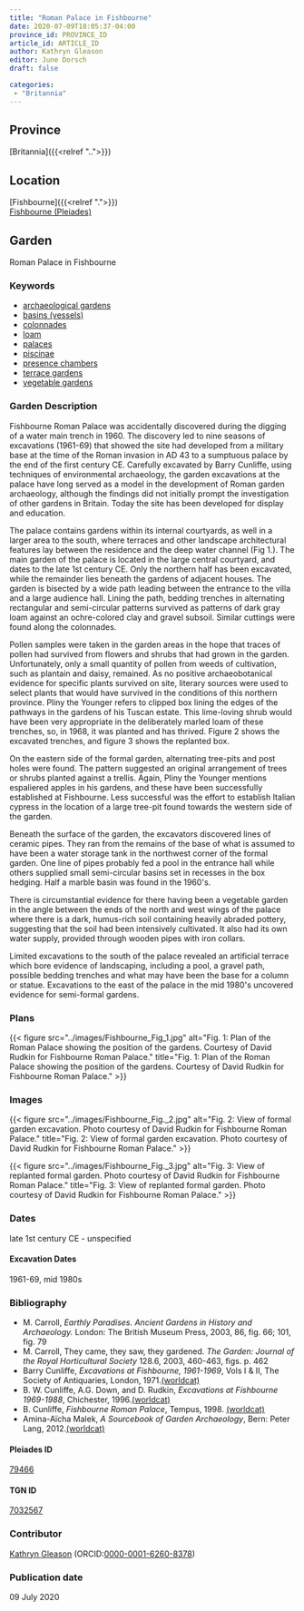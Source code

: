 ```yaml
---
title: "Roman Palace in Fishbourne"
date: 2020-07-09T18:05:37-04:00
province_id: PROVINCE_ID
article_id: ARTICLE_ID
author: Kathryn Gleason
editor: June Dorsch
draft: false

categories:
 - "Britannia"
---
```


## Province

[Britannia]({{<relref "..">}})  

<!--### Province Description-->

<!-- DESCRIPTION -->


## Location

[Fishbourne]({{<relref ".">}}) \
[Fishbourne (Pleiades)](https://pleiades.stoa.org/places/79466)

<!--### Location Description-->

<!-- LEAVE THIS BLANK FOR NOW -->

<!--## Sublocation-->

<!--
[AREA WITHIN LOCATION, LIKE “PALATINE HILL”](GEOREFERENCE LINK)
A sublocation is any area larger than an individual garden, but located within a location. I would always try to include a link to a controlled vocabulary here if possible. This ID may well be different from the Garden ID, e.g., Pompeii versus a Garden in one of the houses which has its own Pleiades ID.
-->

<!--### Sublocation Description-->

<!-- DESCRIPTION -->

## Garden

Roman Palace in Fishbourne

### Keywords

- [archaeological gardens](#)
- [basins (vessels)](http://vocab.getty.edu/page/aat/300045614)
- [colonnades](http://vocab.getty.edu/page/aat/300002613)
- [loam](http://vocab.getty.edu/page/aat/300014335)
- [palaces](http://vocab.getty.edu/page/aat/300005734)
- [piscinae](http://vocab.getty.edu/page/aat/300375619)
- [presence chambers](http://vocab.getty.edu/page/aat/300004445)
- [terrace gardens](http://vocab.getty.edu/page/aat/300404778)
- [vegetable gardens](http://vocab.getty.edu/page/aat/300008142)

### Garden Description

Fishbourne Roman Palace was accidentally discovered during the digging of a water main trench in 1960. The discovery led to nine seasons of excavations (1961-69) that showed the site had developed from a military base at the time of the Roman invasion in AD 43 to a sumptuous palace by the end of the first century CE. Carefully excavated by Barry Cunliffe, using techniques of environmental archaeology, the garden excavations at the palace have long served as a model in the development of Roman garden archaeology, although the findings did not initially prompt the investigation of other gardens in Britain. Today the site has been developed for display and education.

The palace contains gardens within its internal courtyards, as well in a larger area to the south, where terraces and other landscape architectural features lay between the residence and the deep water channel (Fig 1.). The main garden of the palace is located in the large central courtyard, and dates to the late 1st century CE. Only the northern half has been excavated, while the remainder lies beneath the gardens of adjacent houses. The garden is bisected by a wide path leading between the entrance to the villa and a large audience hall. Lining the path, bedding trenches in alternating rectangular and semi-circular patterns survived as patterns of dark gray loam against an ochre-colored clay and gravel subsoil. Similar cuttings were found along the colonnades.

Pollen samples were taken in the garden areas in the hope that traces of pollen had survived from flowers and shrubs that had grown in the garden. Unfortunately, only a small quantity of pollen from weeds of cultivation, such as plantain and daisy, remained. As no positive archaeobotanical evidence for specific plants survived on site, literary sources were used to select plants that would have survived in the conditions of this northern province. Pliny the Younger refers to clipped box lining the edges of the pathways in the gardens of his Tuscan estate. This lime-loving shrub would have been very appropriate in the deliberately marled loam of these trenches, so, in 1968, it was planted and has thrived. Figure 2 shows the excavated trenches, and figure 3 shows the replanted box.

On the eastern side of the formal garden, alternating tree-pits and post holes were found. The pattern suggested an original arrangement of trees or shrubs planted against a trellis. Again, Pliny the Younger mentions espaliered apples in his gardens, and these have been successfully established at Fishbourne. Less successful was the effort to establish Italian cypress in the location of a large tree-pit found towards the western side of the garden.

Beneath the surface of the garden, the excavators discovered lines of ceramic pipes. They ran from the remains of the base of what is assumed to have been a water storage tank in the northwest corner of the formal garden. One line of pipes probably fed a pool in the entrance hall while others supplied small semi-circular basins set in recesses in the box hedging. Half a marble basin was found in the 1960's.

There is circumstantial evidence for there having been a vegetable garden in the angle between the ends of the north and west wings of the palace where there is a dark, humus-rich soil containing heavily abraded pottery, suggesting that the soil had been intensively cultivated. It also had its own water supply, provided through wooden pipes with iron collars.

Limited excavations to the south of the palace revealed an artificial terrace which bore evidence of landscaping, including a pool, a gravel path, possible bedding trenches and what may have been the base for a column or statue. Excavations to the east of the palace in the mid 1980's uncovered evidence for semi-formal gardens.

<!-- ### Maps -->

### Plans

{{< figure src="../images/Fishbourne_Fig_1.jpg" alt="Fig. 1: Plan of the Roman Palace showing the position of the gardens. Courtesy of David Rudkin for Fishbourne Roman Palace." title="Fig. 1: Plan of the Roman Palace showing the position of the gardens. Courtesy of David Rudkin for Fishbourne Roman Palace." >}}

### Images

{{< figure src="../images/Fishbourne_Fig._2.jpg" alt="Fig. 2: View of formal garden excavation. Photo courtesy of David Rudkin for Fishbourne Roman Palace." title="Fig. 2: View of formal garden excavation. Photo courtesy of David Rudkin for Fishbourne Roman Palace." >}}

{{< figure src="../images/Fishbourne_Fig._3.jpg" alt="Fig. 3: View of replanted formal garden. Photo courtesy of David Rudkin for Fishbourne Roman Palace." title="Fig. 3: View of replanted formal garden. Photo courtesy of David Rudkin for Fishbourne Roman Palace." >}}

### Dates

late 1st century CE - unspecified

#### Excavation Dates

1961-69, mid 1980s

### Bibliography

* M. Carroll, *Earthly Paradises. Ancient Gardens in History and Archaeology.* London: The British Museum Press, 2003, 86, fig. 66; 101, fig. 79
* M. Carroll, They came, they saw, they gardened. *The Garden: Journal of the Royal Horticultural Society* 128.6, 2003, 460-463, figs. p. 462
* Barry Cunliffe, *Excavations at Fishbourne, 1961-1969*, Vols I & II, The Society of Antiquaries, London, 1971.[(worldcat)](http://www.worldcat.org/oclc/34684874)
* B. W. Cunliffe, A.G. Down, and D. Rudkin, *Excavations at Fishbourne 1969-1988*, Chichester, 1996.[(worldcat)](http://www.worldcat.org/oclc/228440436)
* B. Cunliffe, *Fishbourne Roman Palace*, Tempus, 1998. [(worldcat)](http://www.worldcat.org/oclc/997465222)
* Amina-Aïcha Malek, *A Sourcebook of Garden Archaeology*, Bern: Peter Lang, 2012.[(worldcat)](http://www.worldcat.org/oclc/865000398)

<!--#### Periodo ID-->

<!-- [PERIODO_ID](https://pleiades.stoa.org/places/PLEIADES_ID) -->

#### Pleiades ID

[79466](https://pleiades.stoa.org/places/79466)

#### TGN ID

[7032567](http://vocab.getty.edu/page/tgn/7032567)

### Contributor

[Kathryn Gleason](https://classics.cornell.edu/kathryn-gleason) (ORCID:[0000-0001-6260-8378](https://orcid.org/0000-0001-6260-8378))

### Publication date

09 July 2020

<!--### Related articles-->

<!-- Links to other related articles. Leave blank for now -->
